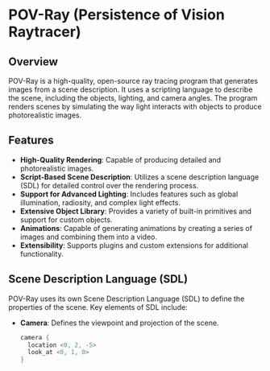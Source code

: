 # POV-Ray (Persistence of Vision Raytracer)

## Overview

POV-Ray is a high-quality, open-source ray tracing program that generates images from a scene description. It uses a scripting language to describe the scene, including the objects, lighting, and camera angles. The program renders scenes by simulating the way light interacts with objects to produce photorealistic images.

## Features

- **High-Quality Rendering**: Capable of producing detailed and photorealistic images.
- **Script-Based Scene Description**: Utilizes a scene description language (SDL) for detailed control over the rendering process.
- **Support for Advanced Lighting**: Includes features such as global illumination, radiosity, and complex light effects.
- **Extensive Object Library**: Provides a variety of built-in primitives and support for custom objects.
- **Animations**: Capable of generating animations by creating a series of images and combining them into a video.
- **Extensibility**: Supports plugins and custom extensions for additional functionality.

## Scene Description Language (SDL)

POV-Ray uses its own Scene Description Language (SDL) to define the properties of the scene. Key elements of SDL include:

- **Camera**: Defines the viewpoint and projection of the scene.
  ```cpp
  camera {
    location <0, 2, -5>
    look_at <0, 1, 0>
  }
```
